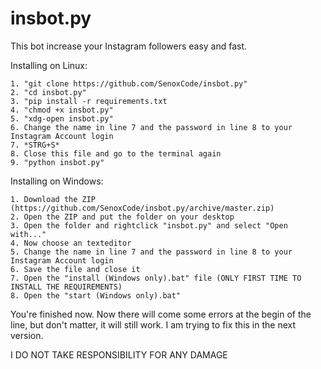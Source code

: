 # insbot.py
This bot increase your Instagram followers easy and fast.

Installing on Linux:
```
1. "git clone https://github.com/SenoxCode/insbot.py"
2. "cd insbot.py"
3. "pip install -r requirements.txt
4. "chmod +x insbot.py"
5. "xdg-open insbot.py"
6. Change the name in line 7 and the password in line 8 to your Instagram Account login
7. *STRG+S*
8. Close this file and go to the terminal again
9. "python insbot.py"
```

Installing on Windows:
```
1. Download the ZIP (https://github.com/SenoxCode/insbot.py/archive/master.zip)
2. Open the ZIP and put the folder on your desktop
3. Open the folder and rightclick "insbot.py" and select "Open with..."
4. Now choose an texteditor
5. Change the name in line 7 and the password in line 8 to your Instagram Account login
6. Save the file and close it
7. Open the "install (Windows only).bat" file (ONLY FIRST TIME TO INSTALL THE REQUIREMENTS)
8. Open the "start (Windows only).bat"
```

You're finished now. Now there will come some errors at the begin of the line, but don't matter, it will still work. I am trying to fix this in the next version.

I DO NOT TAKE RESPONSIBILITY FOR ANY DAMAGE

